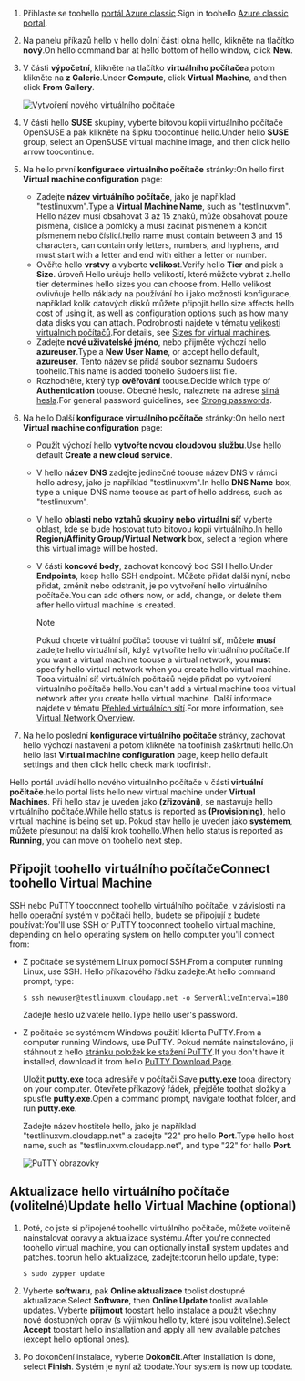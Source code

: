 1. <span data-ttu-id="2b880-101">Přihlaste se toohello [portál Azure classic](http://manage.windowsazure.com).</span><span class="sxs-lookup"><span data-stu-id="2b880-101">Sign in toohello [Azure classic portal](http://manage.windowsazure.com).</span></span>  
2. <span data-ttu-id="2b880-102">Na panelu příkazů hello v hello dolní části okna hello, klikněte na tlačítko **nový**.</span><span class="sxs-lookup"><span data-stu-id="2b880-102">On hello command bar at hello bottom of hello window, click **New**.</span></span>
3. <span data-ttu-id="2b880-103">V části **výpočetní**, klikněte na tlačítko **virtuálního počítače**a potom klikněte na **z Galerie**.</span><span class="sxs-lookup"><span data-stu-id="2b880-103">Under **Compute**, click **Virtual Machine**, and then click **From Gallery**.</span></span>
   
    ![Vytvoření nového virtuálního počítače][Image1]
4. <span data-ttu-id="2b880-105">V části hello **SUSE** skupiny, vyberte bitovou kopii virtuálního počítače OpenSUSE a pak klikněte na šipku toocontinue hello.</span><span class="sxs-lookup"><span data-stu-id="2b880-105">Under hello **SUSE** group, select an OpenSUSE virtual machine image, and then click hello arrow toocontinue.</span></span>
5. <span data-ttu-id="2b880-106">Na hello první **konfigurace virtuálního počítače** stránky:</span><span class="sxs-lookup"><span data-stu-id="2b880-106">On hello first **Virtual machine configuration** page:</span></span>
   
   * <span data-ttu-id="2b880-107">Zadejte **název virtuálního počítače**, jako je například "testlinuxvm".</span><span class="sxs-lookup"><span data-stu-id="2b880-107">Type a **Virtual Machine Name**, such as "testlinuxvm".</span></span> <span data-ttu-id="2b880-108">Hello název musí obsahovat 3 až 15 znaků, může obsahovat pouze písmena, číslice a pomlčky a musí začínat písmenem a končit písmenem nebo číslicí.</span><span class="sxs-lookup"><span data-stu-id="2b880-108">hello name must contain between 3 and 15 characters, can contain only letters, numbers, and hyphens, and must start with a letter and end with either a letter or number.</span></span>
   * <span data-ttu-id="2b880-109">Ověřte hello **vrstvy** a vyberte **velikost**.</span><span class="sxs-lookup"><span data-stu-id="2b880-109">Verify hello **Tier** and pick a **Size**.</span></span> <span data-ttu-id="2b880-110">úroveň Hello určuje hello velikostí, které můžete vybrat z.</span><span class="sxs-lookup"><span data-stu-id="2b880-110">hello tier determines hello sizes you can choose from.</span></span> <span data-ttu-id="2b880-111">Hello velikost ovlivňuje hello náklady na používání ho i jako možnosti konfigurace, například kolik datových disků můžete připojit.</span><span class="sxs-lookup"><span data-stu-id="2b880-111">hello size affects hello cost of using it, as well as configuration options such as how many data disks you can attach.</span></span> <span data-ttu-id="2b880-112">Podrobnosti najdete v tématu [velikosti virtuálních počítačů](../articles/virtual-machines/linux/sizes.md?toc=%2fazure%2fvirtual-machines%2flinux%2ftoc.json).</span><span class="sxs-lookup"><span data-stu-id="2b880-112">For details, see [Sizes for virtual machines](../articles/virtual-machines/linux/sizes.md?toc=%2fazure%2fvirtual-machines%2flinux%2ftoc.json).</span></span>
   * <span data-ttu-id="2b880-113">Zadejte **nové uživatelské jméno**, nebo přijměte výchozí hello **azureuser**.</span><span class="sxs-lookup"><span data-stu-id="2b880-113">Type a **New User Name**, or accept hello default, **azureuser**.</span></span> <span data-ttu-id="2b880-114">Tento název se přidá soubor seznamu Sudoers toohello.</span><span class="sxs-lookup"><span data-stu-id="2b880-114">This name is added toohello Sudoers list file.</span></span>
   * <span data-ttu-id="2b880-115">Rozhodněte, který typ **ověřování** toouse.</span><span class="sxs-lookup"><span data-stu-id="2b880-115">Decide which type of **Authentication** toouse.</span></span> <span data-ttu-id="2b880-116">Obecné heslo, naleznete na adrese [silná hesla](http://msdn.microsoft.com/library/ms161962.aspx).</span><span class="sxs-lookup"><span data-stu-id="2b880-116">For general password guidelines, see [Strong passwords](http://msdn.microsoft.com/library/ms161962.aspx).</span></span>
6. <span data-ttu-id="2b880-117">Na hello Další **konfigurace virtuálního počítače** stránky:</span><span class="sxs-lookup"><span data-stu-id="2b880-117">On hello next **Virtual machine configuration** page:</span></span>
   
   * <span data-ttu-id="2b880-118">Použít výchozí hello **vytvořte novou cloudovou službu**.</span><span class="sxs-lookup"><span data-stu-id="2b880-118">Use hello default **Create a new cloud service**.</span></span>
   * <span data-ttu-id="2b880-119">V hello **název DNS** zadejte jedinečné toouse název DNS v rámci hello adresy, jako je například "testlinuxvm".</span><span class="sxs-lookup"><span data-stu-id="2b880-119">In hello **DNS Name** box, type a unique DNS name toouse as part of hello address, such as "testlinuxvm".</span></span>
   * <span data-ttu-id="2b880-120">V hello **oblasti nebo vztahů skupiny nebo virtuální síť** vyberte oblast, kde se bude hostovat tuto bitovou kopii virtuálního.</span><span class="sxs-lookup"><span data-stu-id="2b880-120">In hello **Region/Affinity Group/Virtual Network** box, select a region where this virtual image will be hosted.</span></span>
   * <span data-ttu-id="2b880-121">V části **koncové body**, zachovat koncový bod SSH hello.</span><span class="sxs-lookup"><span data-stu-id="2b880-121">Under **Endpoints**, keep hello SSH endpoint.</span></span> <span data-ttu-id="2b880-122">Můžete přidat další nyní, nebo přidat, změnit nebo odstranit, je po vytvoření hello virtuálního počítače.</span><span class="sxs-lookup"><span data-stu-id="2b880-122">You can add others now, or add, change, or delete them after hello virtual machine is created.</span></span>
     
     > [!NOTE]
     > <span data-ttu-id="2b880-123">Pokud chcete virtuální počítač toouse virtuální síť, můžete **musí** zadejte hello virtuální síť, když vytvoříte hello virtuálního počítače.</span><span class="sxs-lookup"><span data-stu-id="2b880-123">If you want a virtual machine toouse a virtual network, you **must** specify hello virtual network when you create hello virtual machine.</span></span> <span data-ttu-id="2b880-124">Tooa virtuální síť virtuálních počítačů nejde přidat po vytvoření virtuálního počítače hello.</span><span class="sxs-lookup"><span data-stu-id="2b880-124">You can't add a virtual machine tooa virtual network after you create hello virtual machine.</span></span> <span data-ttu-id="2b880-125">Další informace najdete v tématu [Přehled virtuálních sítí](../articles/virtual-network/virtual-networks-overview.md).</span><span class="sxs-lookup"><span data-stu-id="2b880-125">For more information, see [Virtual Network Overview](../articles/virtual-network/virtual-networks-overview.md).</span></span>
     > 
     > 
7. <span data-ttu-id="2b880-126">Na hello poslední **konfigurace virtuálního počítače** stránky, zachovat hello výchozí nastavení a potom klikněte na toofinish zaškrtnutí hello.</span><span class="sxs-lookup"><span data-stu-id="2b880-126">On hello last **Virtual machine configuration** page, keep hello default settings and then click hello check mark toofinish.</span></span>

<span data-ttu-id="2b880-127">Hello portál uvádí hello nového virtuálního počítače v části **virtuální počítače**.</span><span class="sxs-lookup"><span data-stu-id="2b880-127">hello portal lists hello new virtual machine under **Virtual Machines**.</span></span> <span data-ttu-id="2b880-128">Při hello stav je uveden jako **(zřizování)**, se nastavuje hello virtuálního počítače.</span><span class="sxs-lookup"><span data-stu-id="2b880-128">While hello status is reported as **(Provisioning)**, hello virtual machine is being set up.</span></span> <span data-ttu-id="2b880-129">Pokud stav hello je uveden jako **systémem**, můžete přesunout na další krok toohello.</span><span class="sxs-lookup"><span data-stu-id="2b880-129">When hello status is reported as **Running**, you can move on toohello next step.</span></span>

## <a name="connect-toohello-virtual-machine"></a><span data-ttu-id="2b880-130">Připojit toohello virtuálního počítače</span><span class="sxs-lookup"><span data-stu-id="2b880-130">Connect toohello Virtual Machine</span></span>
<span data-ttu-id="2b880-131">SSH nebo PuTTY tooconnect toohello virtuálního počítače, v závislosti na hello operační systém v počítači hello, budete se připojují z budete používat:</span><span class="sxs-lookup"><span data-stu-id="2b880-131">You'll use SSH or PuTTY tooconnect toohello virtual machine, depending on hello operating system on hello computer you'll connect from:</span></span>

* <span data-ttu-id="2b880-132">Z počítače se systémem Linux pomocí SSH.</span><span class="sxs-lookup"><span data-stu-id="2b880-132">From a computer running Linux, use SSH.</span></span> <span data-ttu-id="2b880-133">Hello příkazového řádku zadejte:</span><span class="sxs-lookup"><span data-stu-id="2b880-133">At hello command prompt, type:</span></span>
  
    `$ ssh newuser@testlinuxvm.cloudapp.net -o ServerAliveInterval=180`
  
    <span data-ttu-id="2b880-134">Zadejte heslo uživatele hello.</span><span class="sxs-lookup"><span data-stu-id="2b880-134">Type hello user's password.</span></span>
* <span data-ttu-id="2b880-135">Z počítače se systémem Windows použití klienta PuTTY.</span><span class="sxs-lookup"><span data-stu-id="2b880-135">From a computer running Windows, use PuTTY.</span></span> <span data-ttu-id="2b880-136">Pokud nemáte nainstalováno, ji stáhnout z hello [stránku položek ke stažení PuTTY][PuTTYDownload].</span><span class="sxs-lookup"><span data-stu-id="2b880-136">If you don't have it installed, download it from hello [PuTTY Download Page][PuTTYDownload].</span></span>
  
    <span data-ttu-id="2b880-137">Uložit **putty.exe** tooa adresáře v počítači.</span><span class="sxs-lookup"><span data-stu-id="2b880-137">Save **putty.exe** tooa directory on your computer.</span></span> <span data-ttu-id="2b880-138">Otevřete příkazový řádek, přejděte toothat složky a spusťte **putty.exe**.</span><span class="sxs-lookup"><span data-stu-id="2b880-138">Open a command prompt, navigate toothat folder, and run **putty.exe**.</span></span>
  
    <span data-ttu-id="2b880-139">Zadejte název hostitele hello, jako je například "testlinuxvm.cloudapp.net" a zadejte "22" pro hello **Port**.</span><span class="sxs-lookup"><span data-stu-id="2b880-139">Type hello host name, such as "testlinuxvm.cloudapp.net", and type "22" for hello **Port**.</span></span>
  
    ![PuTTY obrazovky][Image6]  

## <a name="update-hello-virtual-machine-optional"></a><span data-ttu-id="2b880-141">Aktualizace hello virtuálního počítače (volitelné)</span><span class="sxs-lookup"><span data-stu-id="2b880-141">Update hello Virtual Machine (optional)</span></span>
1. <span data-ttu-id="2b880-142">Poté, co jste si připojené toohello virtuálního počítače, můžete volitelně nainstalovat opravy a aktualizace systému.</span><span class="sxs-lookup"><span data-stu-id="2b880-142">After you're connected toohello virtual machine, you can optionally install system updates and patches.</span></span> <span data-ttu-id="2b880-143">toorun hello aktualizace, zadejte:</span><span class="sxs-lookup"><span data-stu-id="2b880-143">toorun hello update, type:</span></span>
   
    `$ sudo zypper update`
2. <span data-ttu-id="2b880-144">Vyberte **softwaru**, pak **Online aktualizace** toolist dostupné aktualizace.</span><span class="sxs-lookup"><span data-stu-id="2b880-144">Select **Software**, then **Online Update** toolist available updates.</span></span> <span data-ttu-id="2b880-145">Vyberte **přijmout** toostart hello instalace a použít všechny nové dostupných oprav (s výjimkou hello ty, které jsou volitelné).</span><span class="sxs-lookup"><span data-stu-id="2b880-145">Select **Accept** toostart hello installation and apply all new available patches (except hello optional ones).</span></span>
3. <span data-ttu-id="2b880-146">Po dokončení instalace, vyberte **Dokončit**.</span><span class="sxs-lookup"><span data-stu-id="2b880-146">After installation is done, select **Finish**.</span></span>  <span data-ttu-id="2b880-147">Systém je nyní až toodate.</span><span class="sxs-lookup"><span data-stu-id="2b880-147">Your system is now up toodate.</span></span>

[PuTTYDownload]: http://www.puttyssh.org/download.html

[Image1]: ./media/create-and-configure-opensuse-vm-in-portal/CreateVM.png

[Image6]: ./media/create-and-configure-opensuse-vm-in-portal/putty.png
